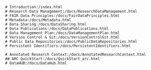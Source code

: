 ---
---

```Fundamentals
# Introduction:/index.html
# Research Data Management:/docs/ResearchDataManagement.html
# FAIR Data Principles:/docs/FairDataPrinciples.html
# Metadata:/docs/Metadata.html
# Data Sharing:/docs/DataSharing.html
# Data Publications:/docs/DataPublications.html
# Data Management Plan:/docs/DataManagementPlan.html
# Version Control & Git:/docs/VersionControlGit.html
# Public Data Repositories:/docs/PublicDataRepositories.html
# Persistent Identifiers:/docs/PersistentIdentifiers.html
```

```Implementation within DataPLANT
# Annotated Research Context:/docs/AnnotatedResearchContext.html
## ARC QuickStart:/docs/QuickStart_arc.html
# DataHUB:/docs/DataHub.html
```

<!-- ```Training & Tutorials -->
<!-- # Swate Tutorial Videos:/content/docs/swate_videos.html -->
<!-- # Sync ARCs via GitHub Desktop:/content/docs/tutorials/github_desktop.html -->
<!-- # Markdown:/content/docs/tutorials/markdown.html -->
<!-- ``` -->
